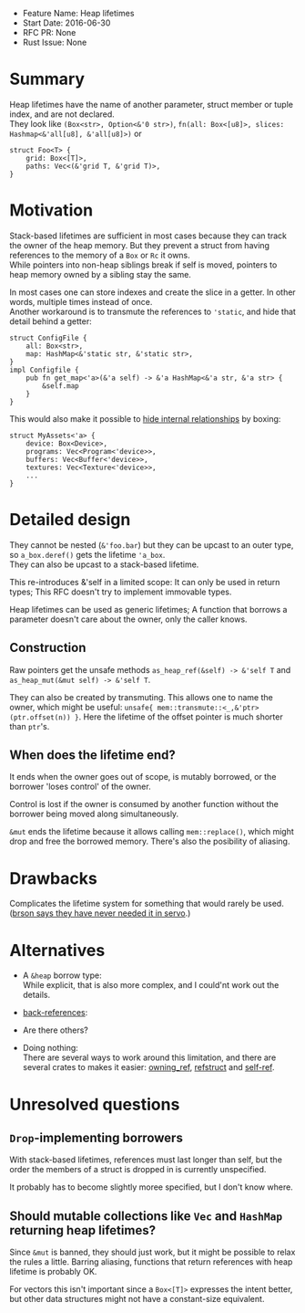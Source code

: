 - Feature Name: Heap lifetimes
- Start Date: 2016-06-30
- RFC PR: None
- Rust Issue: None

# Summary
[summary]: #summary

Heap lifetimes have the name of another parameter, struct member or tuple index, and are not declared.  
They look like `(Box<str>, Option<&'0 str>)`,
`fn(all: Box<[u8]>, slices: Hashmap<&'all[u8], &'all[u8]>)` or
```
struct Foo<T> {
    grid: Box<[T]>,
    paths: Vec<(&'grid T, &'grid T)>,
}
```

# Motivation
[motivation]: #motivation

Stack-based lifetimes are sufficient in most cases because they can track the owner of the heap memory.
But they prevent a struct from having references to the memory of a `Box` or `Rc` it owns.  
While pointers into non-heap siblings break if self is moved, pointers to heap memory owned by a sibling stay the same.

In most cases one can store indexes and create the slice in a getter. In other words, multiple times instead of once.  
Another workaround is to transmute the references to `'static`, and hide that detail behind a getter:
```
struct ConfigFile {
    all: Box<str>,
    map: HashMap<&'static str, &'static str>,
}
impl Configfile {
    pub fn get_map<'a>(&'a self) -> &'a HashMap<&'a str, &'a str> {
        &self.map
    }
}
```

This would also make it possible to [hide internal relationships](https://gist.github.com/tomaka/da8c374ce407e27d5dac) by boxing:
```
struct MyAssets<'a> {
    device: Box<Device>,
    programs: Vec<Program<'device>>,
    buffers: Vec<Buffer<'device>>,
    textures: Vec<Texture<'device>>,
    ...
}
```

# Detailed design
[design]: #detailed-design

They cannot be nested (`&'foo.bar`) but they can be upcast to an outer type, so `a_box.deref()` gets the lifetime `'a_box`.  
They can also be upcast to a stack-based lifetime.

This re-introduces &'self in a limited scope: It can only be used in return types;
This RFC doesn't try to implement immovable types.

Heap lifetimes can be used as generic lifetimes;
A function that borrows a parameter doesn't care about the owner, only the caller knows.

## Construction
Raw pointers get the unsafe methods `as_heap_ref(&self) -> &'self T`
and `as_heap_mut(&mut self) -> &'self T`.

They can also be created by transmuting. This allows one to name the owner,
which might be useful: `unsafe{ mem::transmute::<_,&'ptr>(ptr.offset(n)) }`.
Here the lifetime of the offset pointer is much shorter than `ptr`'s.

## When does the lifetime end?
It ends when the owner goes out of scope, is mutably borrowed, or the borrower 'loses control' of the owner.

Control is lost if the owner is consumed by another function without the borrower being moved along simultaneously.

`&mut` ends the lifetime because it allows calling `mem::replace()`, which might drop and free the borrowed memory. There's also the posibility of aliasing.

# Drawbacks
[drawbacks]: #drawbacks

Complicates the lifetime system for something that would rarely be used.
([brson says they have never needed it in servo]().)

# Alternatives
[alternatives]: #alternatives

* A `&heap` borrow type:  
  While explicit, that is also more complex, and I could'nt work out the details.

* [back-references](https://www.reddit.com/r/rust/comments/4n5ab2/a_take_on_selfreferencing_structs/):

* Are there others?

* Doing nothing:  
  There are several ways to work around this limitation,
  and there are several crates to makes it easier:
  [owning_ref](http://kimundi.github.io/owning-ref-rs/owning_ref/index.html),
  [refstruct](https://github.com/diwic/refstruct-rs/blob/master/README.md) and
  [self-ref](http://mixthos.github.io/self-ref/self_ref/index.html).

# Unresolved questions
[unresolved]: #unresolved-questions

## `Drop`-implementing borrowers

With stack-based lifetimes, references must last longer than self,
but the order the members of a struct is dropped in is currently unspecified.  

It probably has to become slightly moree specified, but I don't know where.

## Should mutable collections like `Vec` and `HashMap` returning heap lifetimes?

Since `&mut` is banned, they should just work, but it might be possible to relax the rules a little. Barring aliasing, functions that return references with heap lifetime is probably OK.

For vectors this isn't important since a `Box<[T]>` expresses the intent better,
but other data structures might not have a constant-size equivalent.
